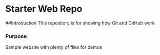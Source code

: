 # Starter Web Repo

##Introduction
This repository is for showing how Git and GitHub work

### Purpose

Sample website with plenty of files for demos
